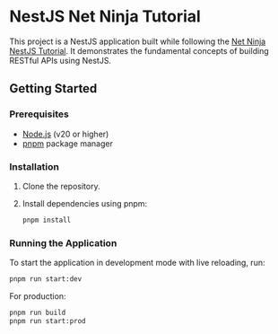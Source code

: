 # NestJS Net Ninja Tutorial

This project is a NestJS application built while following the [Net Ninja NestJS Tutorial](https://www.youtube.com/watch?v=pcX97ZrTE6M&list=PL4cUxeGkcC9g8YFseGdkyj9RH9kVs_cMr). It demonstrates the fundamental concepts of building RESTful APIs using NestJS.

## Getting Started

### Prerequisites

- [Node.js](https://nodejs.org/) (v20 or higher)
- [pnpm](https://pnpm.io/) package manager

### Installation

1. Clone the repository.
2. Install dependencies using pnpm:

   ```sh
   pnpm install
   ```

### Running the Application

To start the application in development mode with live reloading, run:

```sh
pnpm run start:dev
```

For production:

```sh
pnpm run build
pnpm run start:prod
```
